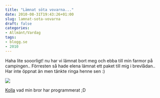 ```yaml
---
title: "Lämnat söta vovarna..."
date: 2010-08-31T19:43:26+01:00
slug: lamnat-sota-vovarna
draft: false
categories:
- Allmänt/Vardag
tags:
- blogg.se
- 2010
---
```

Haha lite sooorligt! nu har vi lämnat bort meg och ebba till min farmor på campingen.. Förresten så hade elena lämnat ett paket till mig i brevlådan.. Har inte öppnat än men tänkte ringa henne sen :)  
  
  
![](/assets/images/blogg.se/ebbameg-18mars2006_105332913.jpg)  
  
  
  
[Kolla](ttp://www.swfcabin.com/open/1283263596) vad min bror har programmerat ;D